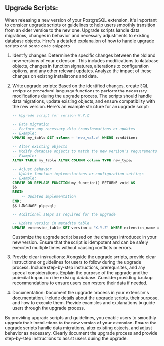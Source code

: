 ## Upgrade Scripts:
When releasing a new version of your PostgreSQL extension, it's important to consider upgrade scripts or guidelines to help users smoothly transition from an older version to the new one. Upgrade scripts handle data migrations, changes in behavior, and necessary adjustments to existing database objects. Here's a detailed explanation of how to handle upgrade scripts and some code snippets:

1. Identify changes: Determine the specific changes between the old and new versions of your extension. This includes modifications to database objects, changes in function signatures, alterations to configuration options, and any other relevant updates. Analyze the impact of these changes on existing installations and data.

2. Write upgrade scripts: Based on the identified changes, create SQL scripts or procedural language functions to perform the necessary modifications during the upgrade process. The scripts should handle data migrations, update existing objects, and ensure compatibility with the new version. Here's an example structure for an upgrade script:

   ```sql
   -- Upgrade script for version X.Y.Z

   -- Data migration
   -- Perform any necessary data transformations or updates
   -- Example:
   UPDATE my_table SET column = 'new_value' WHERE condition;

   -- Alter existing objects
   -- Modify database objects to match the new version's requirements
   -- Example:
   ALTER TABLE my_table ALTER COLUMN column TYPE new_type;

   -- Adjust behavior
   -- Update function implementations or configuration settings
   -- Example:
   CREATE OR REPLACE FUNCTION my_function() RETURNS void AS
   $$
   BEGIN
       -- Updated implementation
   END;
   $$ LANGUAGE plpgsql;

   -- Additional steps as required for the upgrade

   -- Update version in metadata table
   UPDATE extension_table SET version = 'X.Y.Z' WHERE extension_name = 'my_extension';
   ```

   Customize the upgrade script based on the changes introduced in your new version. Ensure that the script is idempotent and can be safely executed multiple times without causing conflicts or errors.

3. Provide clear instructions: Alongside the upgrade scripts, provide clear instructions or guidelines for users to follow during the upgrade process. Include step-by-step instructions, prerequisites, and any special considerations. Explain the purpose of the upgrade and the potential impact on the existing database. Consider providing backup recommendations to ensure users can restore their data if needed.

4. Documentation: Document the upgrade process in your extension's documentation. Include details about the upgrade scripts, their purpose, and how to execute them. Provide examples and explanations to guide users through the upgrade process.

By providing upgrade scripts and guidelines, you enable users to smoothly upgrade their installations to the new version of your extension. Ensure the upgrade scripts handle data migrations, alter existing objects, and adjust behavior as necessary. Clearly document the upgrade process and provide step-by-step instructions to assist users during the upgrade.
